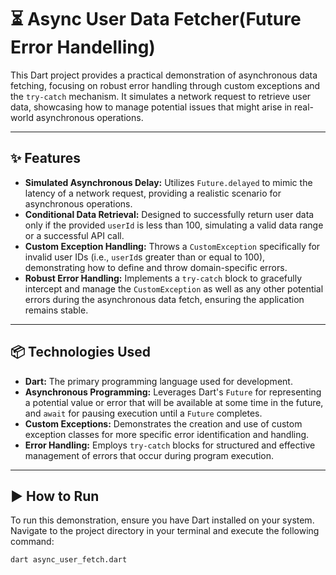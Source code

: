 # ⏳ Async User Data Fetcher(Future Error Handelling)

This Dart project provides a practical demonstration of asynchronous data fetching, focusing on robust error handling through custom exceptions and the `try-catch` mechanism. It simulates a network request to retrieve user data, showcasing how to manage potential issues that might arise in real-world asynchronous operations.

---

## ✨ Features

* **Simulated Asynchronous Delay:** Utilizes `Future.delayed` to mimic the latency of a network request, providing a realistic scenario for asynchronous operations.
* **Conditional Data Retrieval:** Designed to successfully return user data only if the provided `userId` is less than 100, simulating a valid data range or a successful API call.
* **Custom Exception Handling:** Throws a `CustomException` specifically for invalid user IDs (i.e., `userId`s greater than or equal to 100), demonstrating how to define and throw domain-specific errors.
* **Robust Error Handling:** Implements a `try-catch` block to gracefully intercept and manage the `CustomException` as well as any other potential errors during the asynchronous data fetch, ensuring the application remains stable.

---

## 📦 Technologies Used

* **Dart:** The primary programming language used for development.
* **Asynchronous Programming:** Leverages Dart's `Future` for representing a potential value or error that will be available at some time in the future, and `await` for pausing execution until a `Future` completes.
* **Custom Exceptions:** Demonstrates the creation and use of custom exception classes for more specific error identification and handling.
* **Error Handling:** Employs `try-catch` blocks for structured and effective management of errors that occur during program execution.

---

## ▶️ How to Run

To run this demonstration, ensure you have Dart installed on your system. Navigate to the project directory in your terminal and execute the following command:

```bash
dart async_user_fetch.dart
